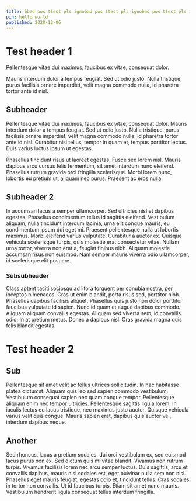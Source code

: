 ```yaml
---
title: bbad pos ttest pls ignobad pos ttest pls ignobad pos ttest pls ignobad pos ttest pls ignoad pos ttest pls igno
pin: hello world
published: 2020-12-06
---
```



# Test header 1

Pellentesque vitae dui maximus, faucibus ex vitae, consequat dolor. 

Mauris interdum dolor a tempus feugiat. Sed ut odio justo. Nulla tristique, purus facilisis ornare imperdiet, velit magna commodo nulla, id pharetra tortor ante id nisl. 

<!--Preview-->
## Subheader

Pellentesque vitae dui maximus, faucibus ex vitae, consequat dolor. Mauris interdum dolor a tempus feugiat. Sed ut odio justo. Nulla tristique, purus facilisis ornare imperdiet, velit magna commodo nulla, id pharetra tortor ante id nisl. Curabitur nisl tellus, tempor in quam et, tempus porttitor lectus. Duis varius luctus ipsum ut egestas. 

Phasellus tincidunt risus ut laoreet egestas. Fusce sed lorem nisl. Mauris dapibus arcu cursus felis fermentum, sit amet interdum nunc eleifend. Phasellus rutrum gravida orci fringilla scelerisque. Morbi lorem nunc, lobortis eu pretium ut, aliquam nec purus. Praesent ac eros nulla.

## Subheader 2

In accumsan lacus a semper ullamcorper. Sed ultricies nisl et dapibus egestas. Phasellus condimentum tellus id sagittis eleifend. Vestibulum aliquam, nulla tincidunt interdum lacinia, urna elit congue mauris, eu condimentum ipsum dui eget mi. Praesent pellentesque nulla ut lobortis maximus. Morbi eleifend varius vulputate. Curabitur a auctor ex. Quisque vehicula scelerisque turpis, quis molestie erat consectetur vitae. Nullam urna tortor, viverra non erat a, feugiat finibus nibh. Aliquam molestie accumsan risus non euismod. Nam semper mauris viverra odio ullamcorper, id scelerisque elit posuere.

### Subsubheader

Class aptent taciti sociosqu ad litora torquent per conubia nostra, per inceptos himenaeos. Cras ut enim blandit, porta risus sed, porttitor nibh. Phasellus dapibus facilisis aliquet. Phasellus quis justo non dolor porttitor faucibus vulputate id sapien. Nunc id quam et augue dapibus commodo. Aliquam aliquam convallis egestas. Aliquam sed viverra sem, id convallis odio. In at pretium metus. Donec a dapibus nisl. Cras gravida magna quis felis blandit egestas.

# Test header 2

## Sub

Pellentesque sit amet velit ac tellus ultrices sollicitudin. In hac habitasse platea dictumst. Aliquam quis leo sed sapien commodo vestibulum. Vestibulum consequat sapien nec quam congue tempor. Pellentesque aliquam enim nec tempor ultricies. Pellentesque sagittis ligula lorem. In iaculis lectus eu lacus tristique, nec maximus justo auctor. Quisque vehicula varius velit quis congue. Mauris sapien erat, dapibus quis auctor vel, interdum dapibus neque.

## Another
Sed rhoncus, lacus a pretium sodales, dui orci vestibulum ex, sed euismod lacus purus non ex. Sed dictum quis mi vitae blandit. Vivamus non rutrum turpis. Vivamus facilisis lorem nec arcu semper luctus. Duis sagittis, arcu et convallis dapibus, mauris nisi sodales est, eget pulvinar nulla sem non nisi. Phasellus eget mauris feugiat, egestas odio et, tincidunt tellus. Cras sodales in tortor non convallis. Ut id faucibus turpis. Etiam sit amet nunc mauris. Vestibulum hendrerit ligula consequat tellus interdum fringilla. 
